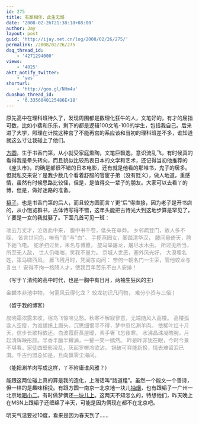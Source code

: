 ```yaml
---
id: 275
title: 有厮相伴，此生无憾
date: '2008-02-26T21:38:18+08:00'
author: Jay
layout: post
guid: 'http://ijay.net.cn/log/2008/02/26/275/'
permalink: /2008/02/26/275
dsq_thread_id:
    - '4271294000'
views:
    - '4025'
aktt_notify_twitter:
    - 'yes'
shorturl:
    - 'http://goo.gl/NHm4u'
duoshuo_thread_id:
    - '6.3356040125486E+18'
---
```


原先高中在理科班待久了，发现周围都是数理化狂牛的人，文笔好的，有才的屈指可数，比如小裴和乐乐，剩下的都是逻辑100文笔-100的学生，包括我自己。后来进了大学，照理在计院这种宫了不能再宫的系应该和当初的理科班差不多，谁知道就这么寸让我碰上了他们。

<a href="http://fariyvoice.spaces.live.com/" target="_blank">方圆</a>，生于书香门第，从小就受家庭熏陶，文笔巨飘逸，意识流乱飞，有时候真的看得我是晕头转向，而且貌似比较热衷日本的文学和艺术，还记得当初他推荐的《座头市》，的确是部很不错的日本电影，还有就是他看的那堆书，鬼子的居多。但就私交来说丫是我少数几个看着舒服的官宦子弟（没有贬义），做人地道，重感情，虽然有时候思路比较怪，但是，是值得交一辈子的朋友。大家可以去看丫的博，但是，做好迷路的准备。

<a href="http://fqy8341.spaces.live.com/" target="_blank">韬子</a>，也是书香门第的后人，而且较方圆而言丫更“后”得直接，因为老子是开书店的，从小饱览群书，古体诗写得不错，这年头能把古诗光大到这地步算是罕见了，丫要是一女的我就娶了。下面几首可见一斑：

<span style="color: #999999;">凌云万丈才，沦落此中来，
腹中书千卷，低头在草莽。
乡邻疏登门，故人多不睬，
皆言世间色，唯有"青"与"白"。
手揽燕园女，脚踏清华汉，
腰间悬倚天，胯下驰飞电。
蛇矛扫过处，未名与博雅，
旋马举屠龙，屠尽水木虫。
所过无所当，所至无人敌，
世人仍嗤嗤，笑我不量力。
京城人世恶，塞外风光好，
大漠埋名姓，策马啸西风。
雁飞残月时，凭阑东向问：
奈何一朝名门一生荣，管他蛟龙与豸虫！
安得不拘一格降人才，使我百年苦乐不由人安排！</span>

（写于丫清纯的高中时代，也是一胸中有日月，两袖生狂风的主）

<span style="color: #999999;">金麟本非池中物，
何需风云得化龙？
蛟龙初识凡间物，
难分小资与三俗:)</span>

（留于我的博客）

<span style="color: #999999;">晨晓霜浓露未收，宿鸟飞惊啼见愁。秋寒不解寂寥意，无端随风入高楼。
高楼孤衾人空瘦，为谁缱绻上眉头。沉思细恨寻不得，梦中忽忆涮羊肉。
依稀叶红十月天，信步长歌相依还。白波霞蔚蒸屋暖，素手箸飞忘夜寒。
水沸晶珠凝皓腕，月起清辉映彤颜。半香半膻半樽满，一颦一笑一嫣然。
昨是昨非犹在眼，今时今景不堪看。家徒四壁影凌乱，灰起罗帷冷欲沾。
锅破可弃能新换，情去难留泪已潸。千古约盟总如是，且向飘零尘海间。</span>

（能把涮羊肉写成这样，丫不附庸谁风雅？）

能跟这两位碰上真的算是我的造化，上海话叫“路道粗”。虽然一个能文一个善诗，但一样的是趣味相投。有跟方圆一南京一北京地一块儿<a href="http://www.jayxu.com/2006/07/30/126/" target="_blank">抽烟</a>，也有跟韬子一广州一北京地<a href="http://www.jayxu.com/2006/08/04/125/" target="_blank">喝小二</a>。有时做梦俩还<a href="http://www.jayxu.com/2006/11/08/117/" target="_blank">一块儿上</a>。这两天不知怎么的，特想他们，昨天晚上在MSN上跟韬子还缠绵了半天，可能是因为俩现在都不在北京吧。

明天气温要过10度，看来是因为春天到了……
